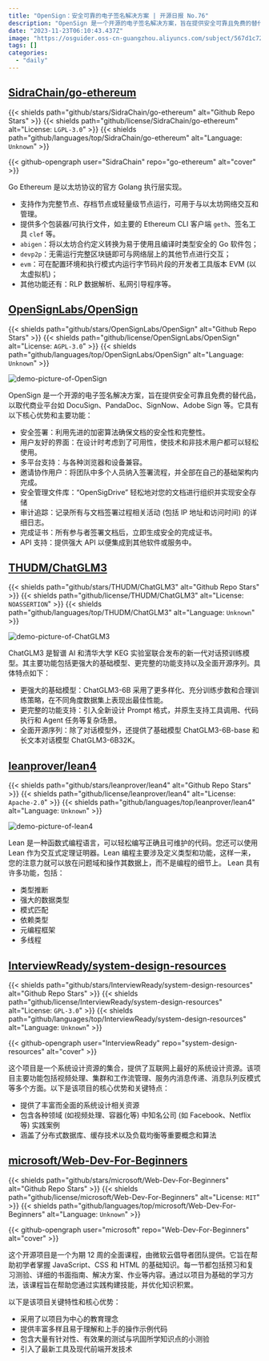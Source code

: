 ```yaml
---
title: "OpenSign：安全可靠的电子签名解决方案 | 开源日报 No.76"
description: "OpenSign 是一个开源的电子签名解决方案，旨在提供安全可靠且免费的替代品，以取代商业平台如 DocuSign、PandaDoc、SignNow、Adobe Sign 等。"
date: "2023-11-23T06:10:43.437Z"
image: "https://osguider.oss-cn-guangzhou.aliyuncs.com/subject/567d1c72d4fab9444aec93157da1aa62.png"
tags: []
categories:
  - "daily"
---
```


## [SidraChain/go-ethereum](https://github.com/SidraChain/go-ethereum)

{{< shields path="github/stars/SidraChain/go-ethereum" alt="Github Repo Stars" >}} {{< shields path="github/license/SidraChain/go-ethereum" alt="License: `LGPL-3.0`" >}} {{< shields path="github/languages/top/SidraChain/go-ethereum" alt="Language: `Unknown`" >}}

{{< github-opengraph user="SidraChain" repo="go-ethereum" alt="cover" >}}

Go Ethereum 是以太坊协议的官方 Golang 执行层实现。

- 支持作为完整节点、存档节点或轻量级节点运行，可用于与以太坊网络交互和管理。
- 提供多个包装器/可执行文件，如主要的 Ethereum CLI 客户端 `geth`、签名工具 `clef` 等。
- `abigen`：将以太坊合约定义转换为易于使用且编译时类型安全的 Go 软件包；
- `devp2p`：无需运行完整区块链即可与网络层上的其他节点进行交互；
- `evm`：可在配置环境和执行模式内运行字节码片段的开发者工具版本 EVM (以太虚拟机)；
- 其他功能还有：RLP 数据解析、私网引导程序等。
  
## [OpenSignLabs/OpenSign](https://github.com/OpenSignLabs/OpenSign)

{{< shields path="github/stars/OpenSignLabs/OpenSign" alt="Github Repo Stars" >}} {{< shields path="github/license/OpenSignLabs/OpenSign" alt="License: `AGPL-3.0`" >}} {{< shields path="github/languages/top/OpenSignLabs/OpenSign" alt="Language: `Unknown`" >}}

![demo-picture-of-OpenSign](https://picgo-daily.oss-cn-guangzhou.aliyuncs.com/picgo-daily/2023/6042a34faeb60e290c9b2d5328e70cc7.png)

OpenSign 是一个开源的电子签名解决方案，旨在提供安全可靠且免费的替代品，以取代商业平台如 DocuSign、PandaDoc、SignNow、Adobe Sign 等。它具有以下核心优势和主要功能：

- 安全签署：利用先进的加密算法确保文档的安全性和完整性。
- 用户友好的界面：在设计时考虑到了可用性，使技术和非技术用户都可以轻松使用。
- 多平台支持：与各种浏览器和设备兼容。
- 邀请协作用户：将团队中多个人员纳入签署流程，并全部在自己的基础架构内完成。
- 安全管理文件库：“OpenSigDrive” 轻松地对您的文档进行组织并实现安全存储
- 审计追踪：记录所有与文档签署过程相关活动 (包括 IP 地址和访问时间) 的详细日志。
- 完成证书：所有参与者签署文档后，立即生成安全的完成证书。
- API 支持：提供强大 API 以便集成到其他软件或服务中。
  
## [THUDM/ChatGLM3](https://github.com/THUDM/ChatGLM3)

{{< shields path="github/stars/THUDM/ChatGLM3" alt="Github Repo Stars" >}} {{< shields path="github/license/THUDM/ChatGLM3" alt="License: `NOASSERTION`" >}} {{< shields path="github/languages/top/THUDM/ChatGLM3" alt="Language: `Unknown`" >}}

![demo-picture-of-ChatGLM3](https://osguider.oss-cn-guangzhou.aliyuncs.com/subject/9b0ce084d7cfd11bc6dbbb2d913f7c73.png)

ChatGLM3 是智谱 AI 和清华大学 KEG 实验室联合发布的新一代对话预训练模型。其主要功能包括更强大的基础模型、更完整的功能支持以及全面开源序列。具体特点如下：

- 更强大的基础模型：ChatGLM3-6B 采用了更多样化、充分训练步数和合理训练策略，在不同角度数据集上表现出最佳性能。
- 更完整的功能支持：引入全新设计 Prompt 格式，并原生支持工具调用、代码执行和 Agent 任务等复杂场景。
- 全面开源序列：除了对话模型外，还提供了基础模型 ChatGLM3-6B-base 和长文本对话模型 ChatGLM3-6B32K。
  
## [leanprover/lean4](https://github.com/leanprover/lean4)

{{< shields path="github/stars/leanprover/lean4" alt="Github Repo Stars" >}} {{< shields path="github/license/leanprover/lean4" alt="License: `Apache-2.0`" >}} {{< shields path="github/languages/top/leanprover/lean4" alt="Language: `Unknown`" >}}

![demo-picture-of-lean4](https://picgo-daily.oss-cn-guangzhou.aliyuncs.com/picgo-daily/2023/81a5af969d14ca9f11e683ac90e2f9b9.png)

Lean 是一种函数式编程语言，可以轻松编写正确且可维护的代码。您还可以使用 Lean 作为交互式定理证明器。Lean 编程主要涉及定义类型和功能，这样一来，您的注意力就可以放在问题域和操作其数据上，而不是编程的细节上。
Lean 具有许多功能，包括：

- 类型推断
- 强大的数据类型
- 模式匹配
- 依赖类型
- 元编程框架
- 多线程
  
## [InterviewReady/system-design-resources](https://github.com/InterviewReady/system-design-resources)

{{< shields path="github/stars/InterviewReady/system-design-resources" alt="Github Repo Stars" >}} {{< shields path="github/license/InterviewReady/system-design-resources" alt="License: `GPL-3.0`" >}} {{< shields path="github/languages/top/InterviewReady/system-design-resources" alt="Language: `Unknown`" >}}

{{< github-opengraph user="InterviewReady" repo="system-design-resources" alt="cover" >}}

这个项目是一个系统设计资源的集合，提供了互联网上最好的系统设计资源。该项目主要功能包括视频处理、集群和工作流管理、服务内消息传递、消息队列反模式等多个方面。以下是该项目的核心优势和关键特点：

- 提供了丰富而全面的系统设计相关资源
- 包含各种领域 (如视频处理、容器化等) 中知名公司 (如 Facebook、Netflix 等) 实践案例
- 涵盖了分布式数据库、缓存技术以及负载均衡等重要概念和算法
  
## [microsoft/Web-Dev-For-Beginners](https://github.com/microsoft/Web-Dev-For-Beginners)

{{< shields path="github/stars/microsoft/Web-Dev-For-Beginners" alt="Github Repo Stars" >}} {{< shields path="github/license/microsoft/Web-Dev-For-Beginners" alt="License: `MIT`" >}} {{< shields path="github/languages/top/microsoft/Web-Dev-For-Beginners" alt="Language: `Unknown`" >}}

{{< github-opengraph user="microsoft" repo="Web-Dev-For-Beginners" alt="cover" >}}

这个开源项目是一个为期 12 周的全面课程，由微软云倡导者团队提供。它旨在帮助初学者掌握 JavaScript、CSS 和 HTML 的基础知识。每一节都包括预习和复习测验、详细的书面指南、解决方案、作业等内容。通过以项目为基础的学习方法，该课程旨在帮助您通过实践构建技能，并优化知识积累。

以下是该项目关键特性和核心优势：

- 采用了以项目为中心的教育理念
- 提供丰富多样且易于理解和上手的操作示例代码
- 包含大量有针对性、有效果的测试与巩固所学知识点的小测验
- 引入了最新工具及现代前端开发技术
  